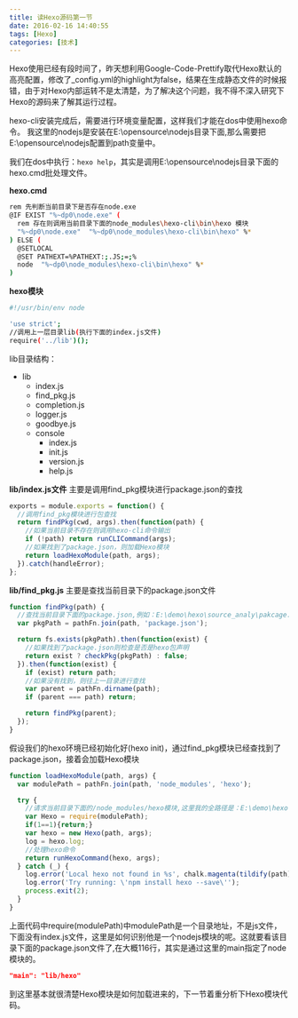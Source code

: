 ```yaml
---
title: 读Hexo源码第一节
date: 2016-02-16 14:40:55
tags: [Hexo]
categories: [技术]
---
```

Hexo使用已经有段时间了，昨天想利用Google-Code-Prettify取代Hexo默认的高亮配置，修改了_config.yml的highlight为false，结果在生成静态文件的时候报错，由于对Hexo内部运转不是太清楚，为了解决这个问题，我不得不深入研究下Hexo的源码来了解其运行过程。
<!--more-->
hexo-cli安装完成后，需要进行环境变量配置，这样我们才能在dos中使用hexo命令。
我这里的nodejs是安装在E:\opensource\nodejs目录下面,那么需要把E:\opensource\nodejs配置到path变量中。

我们在dos中执行：`hexo help`，其实是调用E:\opensource\nodejs目录下面的hexo.cmd批处理文件。

**hexo.cmd**
~~~bash
rem 先判断当前目录下是否存在node.exe
@IF EXIST "%~dp0\node.exe" (
  rem 存在则调用当前目录下面的node_modules\hexo-cli\bin\hexo 模块
  "%~dp0\node.exe"  "%~dp0\node_modules\hexo-cli\bin\hexo" %*
) ELSE (
  @SETLOCAL
  @SET PATHEXT=%PATHEXT:;.JS;=;%
  node  "%~dp0\node_modules\hexo-cli\bin\hexo" %*
)
~~~

**hexo模块**
~~~bash
#!/usr/bin/env node

'use strict';
//调用上一层目录lib(执行下面的index.js文件)
require('../lib')();
~~~

lib目录结构：
* lib
	* index.js
	* find_pkg.js
	* completion.js
	* logger.js
	* goodbye.js
	* console
		* index.js
		* init.js
		* version.js
		* help.js

**lib/index.js文件**
主要是调用find_pkg模块进行package.json的查找
~~~js
exports = module.exports = function() {
  //调用find_pkg模块进行包查找
  return findPkg(cwd, args).then(function(path) {
    //如果当前目录不存在则调用hexo-cli命令输出
    if (!path) return runCLICommand(args);
    //如果找到了package.json，则加载Hexo模块
    return loadHexoModule(path, args);
  }).catch(handleError);
};
~~~

**lib/find_pkg.js**
主要是查找当前目录下的package.json文件
~~~js
function findPkg(path) {
  //查找当前目录下面的package.json,例如：E:\demo\hexo\source_analy\pakcage.json
  var pkgPath = pathFn.join(path, 'package.json');

  return fs.exists(pkgPath).then(function(exist) {
    //如果找到了package.json则检查是否是hexo包声明
    return exist ? checkPkg(pkgPath) : false;
  }).then(function(exist) {
    if (exist) return path;
	//如果没有找到，则往上一目录进行查找
    var parent = pathFn.dirname(path);
    if (parent === path) return;

    return findPkg(parent);
  });
}
~~~

假设我们的hexo环境已经初始化好(hexo init)，通过find_pkg模块已经查找到了package.json，接着会加载Hexo模块
<!-- 新建一个目录E:/demo/hexo/source_analy,切换当前路径到该目录下面，然后执行:`hexo init & npm install hexo --save`。 -->
~~~js
function loadHexoModule(path, args) {
  var modulePath = pathFn.join(path, 'node_modules', 'hexo');

  try {
    //请求当前目录下面的/node_modules/hexo模块,这里我的全路径是：E:\demo\hexo\source_analy\node_modules\hexo
    var Hexo = require(modulePath);
	if(1==1){return;}
    var hexo = new Hexo(path, args);
    log = hexo.log;
	//处理hexo命令
    return runHexoCommand(hexo, args);
  } catch (_) {
    log.error('Local hexo not found in %s', chalk.magenta(tildify(path)));
    log.error('Try running: \'npm install hexo --save\'');
    process.exit(2);
  }
}
~~~
上面代码中require(modulePath)中modulePath是一个目录地址，不是js文件，下面没有index.js文件，这里是如何识别他是一个nodejs模块的呢。这就要看该目录下面的package.json文件了,在大概116行，其实是通过这里的main指定了node模块的。
~~~json
"main": "lib/hexo"
~~~

到这里基本就很清楚Hexo模块是如何加载进来的，下一节着重分析下Hexo模块代码。
